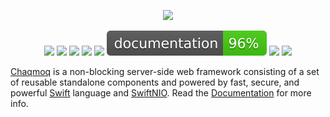 <div align="center">
    <p><img src="https://user-images.githubusercontent.com/1179760/141675117-c2e38c14-1869-4134-ab61-b3793bb6d3d6.png" /></p>
    <p>
        <a href="https://swift.org/download/#releases"><img src="https://img.shields.io/badge/swift-5.5+-brightgreen.svg" /></a>
        <a href="https://github.com/chaqmoq/chaqmoq/blob/master/LICENSE/"><img src="https://img.shields.io/badge/license-MIT-brightgreen.svg" /></a>
        <a href="https://github.com/chaqmoq/chaqmoq/actions"><img src="https://github.com/chaqmoq/chaqmoq/workflows/ci/badge.svg" /></a>
        <a href="https://app.codacy.com/project/badge/Grade/b8dc8bdc13c94054911da004037776f4"><img src="https://www.codacy.com/gh/chaqmoq/chaqmoq?utm_source=github.com&amp;utm_medium=referral&amp;utm_content=chaqmoq/chaqmoq&amp;utm_campaign=Badge_Grade" /></a>
        <a href="https://codecov.io/gh/chaqmoq/chaqmoq"><img src="https://codecov.io/gh/chaqmoq/chaqmoq/branch/master/graph/badge.svg?token=9462JYGK4B" /></a>
        <a href="https://chaqmoq.dev/chaqmoq/"><img src="https://github.com/chaqmoq/chaqmoq/blob/gh-pages/badge.svg" /></a>
        <a href="https://github.com/chaqmoq/chaqmoq/blob/master/CONTRIBUTING.md"><img src="https://img.shields.io/badge/contributing-guide-brightgreen.svg" /></a>
        <a href="https://twitter.com/chaqmoqdev"><img src="https://img.shields.io/badge/twitter-chaqmoqdev-brightgreen.svg" /></a>
    </p>
</div>
<a href="https://chaqmoq.dev">Chaqmoq</a> is a non-blocking server-side web framework consisting of a set of reusable standalone components and powered by fast, secure, and powerful <a href="https://swift.org">Swift</a> language and <a href="https://github.com/apple/swift-nio">SwiftNIO</a>. Read the <a href="https://docs.chaqmoq.dev">Documentation</a> for more info.
